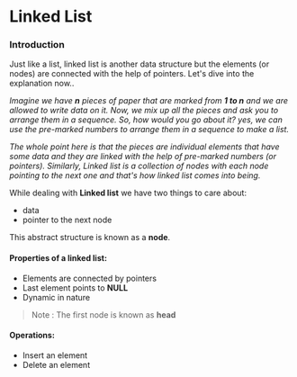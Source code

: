 # Linked List
### Introduction

Just like a list, linked list is another data structure but the elements (or nodes) are connected with the help of pointers. Let's dive
into the explanation now..

*Imagine we have **n** pieces of paper that are marked from **1 to n** and we are allowed to write data on it.*
*Now, we mix up all the pieces and ask you to arrange them in a sequence. So, how would you go about it? yes, we can use the pre-marked numbers*
*to arrange them in a sequence to make a list.*

*The whole point here is that the pieces are individual elements that have some data and they are linked with the help of pre-marked numbers*
*(or pointers).*
*Similarly, Linked list is a collection of nodes with each node pointing to the next one and that's how linked list comes into being.*

While dealing with **Linked list** we have two things to care about:
* data
* pointer to the next node

This abstract structure is known as a **node**.

#### Properties of a linked list:
* Elements are connected by pointers
* Last element points to **NULL**
* Dynamic in nature

> Note : The first node is known as **head**

#### Operations:
* Insert an element
* Delete an element
